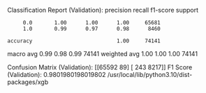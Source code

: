 Classification Report (Validation):
              precision    recall  f1-score   support

         0.0       1.00      1.00      1.00     65681
         1.0       0.99      0.97      0.98      8460

    accuracy                           1.00     74141
   macro avg       0.99      0.98      0.99     74141
weighted avg       1.00      1.00      1.00     74141

Confusion Matrix (Validation):
[[65592    89]
 [  243  8217]]
F1 Score (Validation): 0.9801980198019802
/usr/local/lib/python3.10/dist-packages/xgb
